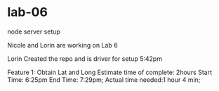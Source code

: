 # lab-06
node server setup

Nicole and Lorin are working on Lab 6

Lorin Created the repo and is driver for setup 5:42pm

Feature 1: Obtain Lat and Long
Estimate time of complete: 2hours
Start Time: 6:25pm
End Time: 7:29pm;
Actual time needed:1 hour 4 min;
